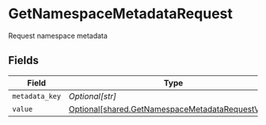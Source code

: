 # GetNamespaceMetadataRequest

Request namespace metadata


## Fields

| Field                                                                                                            | Type                                                                                                             | Required                                                                                                         | Description                                                                                                      |
| ---------------------------------------------------------------------------------------------------------------- | ---------------------------------------------------------------------------------------------------------------- | ---------------------------------------------------------------------------------------------------------------- | ---------------------------------------------------------------------------------------------------------------- |
| `metadata_key`                                                                                                   | *Optional[str]*                                                                                                  | :heavy_minus_sign:                                                                                               | N/A                                                                                                              |
| `value`                                                                                                          | [Optional[shared.GetNamespaceMetadataRequestValue]](undefined/models/shared/getnamespacemetadatarequestvalue.md) | :heavy_minus_sign:                                                                                               | N/A                                                                                                              |